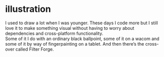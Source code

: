 <!--
  id: 999
  slug: illustration
  type: fortpolio
  categories: illustration
  tags: Filter Forge, Sketchbook pro, illustration, Wacom
  clients: 
  collaboration: 
  prizes: 
  thumbnail: ill_gtp.jpg
  image: ill_gtp.jpg
  images: ill_kapoentjes.jpg, ill_kleurenspeuren.jpg, ill_nherengrachtalt.jpg, ill_schelp.jpg, ill_cova.jpg, ill_frobfrob.jpg, ill_gtp.jpg, ill_jennifer.jpg, 404.jpg, scdengine1.jpg, sclea.jpg, schdragontattoo.jpg, 6788949859_4f4efbe244_o.jpg, 5572829236_cc13d5e471_o.jpg, 5411825070_3eb14f3130_o.jpg, 5410177218_d28d7c8f42_o.jpg
  inCv: false
  inPortfolio: false
  dateFrom: 2003-03-13
  dateTo: 2006-03-11
-->

# illustration

<p>I used to draw a lot when I was younger. These days I code more but I still love it to make something visual without having to worry about dependencies and cross-platform functionality.<br />
Some of it I do with an ordinary black ballpoint, some of it on a wacom and some of it by way of fingerpainting on a tablet. And then there&#8217;s the cross-over called Filter Forge.</p>